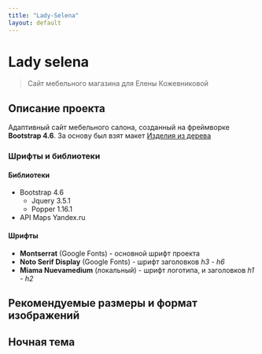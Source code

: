```yaml
---
title: "Lady-Selena"
layout: default
---
```

# Lady selena

> Сайт мебельного магазина для Елены Кожевниковой

## Описание проекта

Адаптивный сайт мебельного салона, созданный на фреймворке **Bootstrap 4.6**. За основу был взят макет [Изделия из дерева](https://www.figma.com/design/qGCWlgJuRcfY063doTbI6w/%D0%B8%D0%B7%D0%B4%D0%B5%D0%BB%D0%B8%D1%8F-%D0%B8%D0%B7-%D0%B4%D0%B5%D1%80%D0%B5%D0%B2%D0%B0-(Copy)?node-id=75-3723&t=G3Yl4v4e4CVt27uW-0)

### Шрифты и библиотеки

#### Библиотеки

- Bootstrap 4.6
  - Jquery 3.5.1
  - Popper 1.16.1
- API Maps Yandex.ru

#### Шрифты

- **Montserrat** (Google Fonts) - основной шрифт проекта
- **Noto Serif Display** (Google Fonts) - шрифт  заголовков *h3 - h6*
- **Miama Nuevamedium** (локальный) - шрифт логотипа, и заголовков *h1 - h2*

## Рекомендуемые размеры и формат изображений




## Ночная тема
